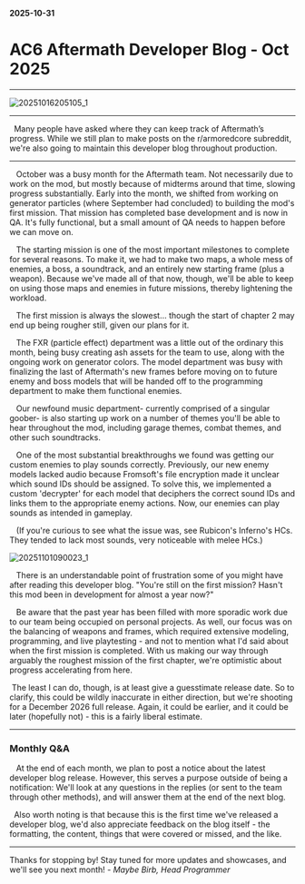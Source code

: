 **2025-10-31**
# AC6 Aftermath Developer Blog - Oct 2025

---
![20251016205105_1](https://github.com/user-attachments/assets/cc5f33e9-6063-47f1-b5a1-2b3bd10313c3)

---  
 ‎  ‎ Many people have asked where they can keep track of Aftermath’s progress. While we still plan to make posts on the r/armoredcore subreddit, we're also going to maintain this developer blog throughout production.  

---  
‎ ‎  ‎ October was a busy month for the Aftermath team. Not necessarily due to work on the mod, but mostly because of midterms around that time, slowing progress substantially. Early into the month, we shifted from working on generator particles (where September had concluded) to building the mod's first mission. That mission has completed base development and is now in QA. It's fully functional, but a small amount of QA needs to happen before we can move on.

‎ ‎  ‎ The starting mission is one of the most important milestones to complete for several reasons. To make it, we had to make two maps, a whole mess of enemies, a boss, a soundtrack, and an entirely new starting frame (plus a weapon). Because we've made all of that now, though, we'll be able to keep on using those maps and enemies in future missions, thereby lightening the workload.  

‎ ‎  ‎ The first mission is always the slowest... though the start of chapter 2 may end up being rougher still, given our plans for it.  

‎ ‎  ‎ The FXR (particle effect) department was a little out of the ordinary this month, being busy creating ash assets for the team to use, along with the ongoing work on generator colors. The model department was busy with finalizing the last of Aftermath's new frames before moving on to future enemy and boss models that will be handed off to the programming department to make them functional enemies.  

‎ ‎  ‎ Our newfound music department- currently comprised of a singular goober- is also starting up work on a number of themes you'll be able to hear throughout the mod, including garage themes, combat themes, and other such soundtracks.  

‎ ‎  ‎ One of the most substantial breakthroughs we found was getting our custom enemies to play sounds correctly. Previously, our new enemy models lacked audio because Fromsoft's file encryption made it unclear which sound IDs should be assigned. To solve this, we implemented a custom 'decrypter' for each model that deciphers the correct sound IDs and links them to the appropriate enemy actions. Now, our enemies can play sounds as intended in gameplay.  

‎ ‎  ‎ (If you're curious to see what the issue was, see Rubicon's Inferno's HCs. They tended to lack most sounds, very noticeable with melee HCs.)  

![20251101090023_1](https://github.com/user-attachments/assets/c668f344-3169-4613-8881-916c7b2be480)

‎ ‎  ‎ There is an understandable point of frustration some of you might have after reading this developer blog. "You're still on the first mission? Hasn't this mod been in development for almost a year now?"  

‎ ‎  ‎ Be aware that the past year has been filled with more sporadic work due to our team being occupied on personal projects. As well, our focus was on the balancing of weapons and frames, which required extensive modeling, programming, and live playtesting - and not to mention what I'd said about when the first mission is completed. With us making our way through arguably the roughest mission of the first chapter, we're optimistic about progress accelerating from here.  

 ‎  ‎The least I can do, though, is at least give a guesstimate release date. So to clarify, this could be wildly inaccurate in either direction, but we're shooting for a December 2026 full release. Again, it could be earlier, and it could be later (hopefully not) - this is a fairly liberal estimate.  

---  
### Monthly Q&A
‎ ‎  ‎ At the end of each month, we plan to post a notice about the latest developer blog release. However, this serves a purpose outside of being a notification: We'll look at any questions in the replies (or sent to the team through other methods), and will answer them at the end of the next blog.

 ‎  ‎ Also worth noting is that because this is the first time we've released a developer blog, we'd also appreciate feedback on the blog itself - the formatting, the content, things that were covered or missed, and the like.

---
Thanks for stopping by! Stay tuned for more updates and showcases, and we'll see you next month!
*- Maybe Birb, Head Programmer*
